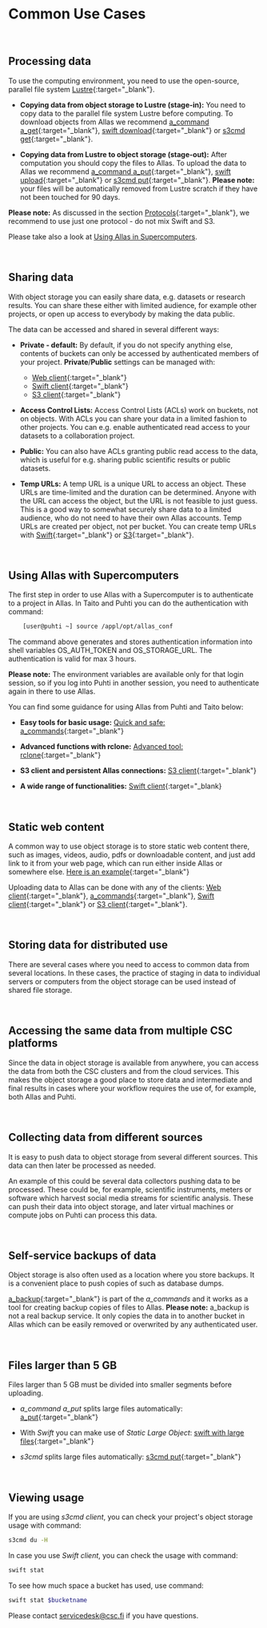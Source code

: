 
# Common Use Cases

&nbsp;


## Processing data

To use the computing environment, you need to use the open-source, parallel file system [Lustre](http://lustre.org/){:target="_blank"}.

* **Copying data from object storage to Lustre (stage-in):** You need to copy data to the parallel file system Lustre before computing. To download objects from Allas we recommend [a_command a_get](./a_commands.md#a_get-retrieves-the-stored-data){:target="_blank"}, [swift download](./swift_client.md#download-objects-and-buckets){:target="_blank"} or [s3cmd get](./s3_client.md#download-objects){:target="_blank"}.

* **Copying data from Lustre to object storage (stage-out):** After computation you should copy the files to Allas. To upload the data to Allas we recommend [a_command a_put](./a_commands.md#a_put-uploads-data-to-allas){:target="_blank"}, [swift upload](./swift_client.md#create-buckets-and-upload-objects){:target="_blank"} or [s3cmd put](./s3_client.md#create-buckets-and-upload-objects){:target="_blank"}. **Please note:** your files will be automatically removed from Lustre scratch if they have not been touched for 90 days.

**Please note:** As discussed in the section [Protocols](../accessing_allas.md#protocols){:target="_blank"}, we recommend to use just one protocol - do not mix Swift and S3.

Please take also a look at [Using Allas in Supercomputers](#using-allas-with-supercomputers).

&nbsp;


## Sharing data

With object storage you can easily share data, e.g. datasets or research results. You can share these either with limited audience, for example other projects, or open up access to everybody by making the data public.
 
The data can be accessed and shared in several different ways:
 
* **Private - default:** By default, if you do not specify anything else, contents of buckets can only be accessed by authenticated members of your project. **Private**/**Public** settings can be managed with:
	* [Web client](./web_client.md#view-objects-via-internet){:target="_blank"}
	* [Swift client](./swift_client.md#temp-urls){:target="_blank"}
	* [S3 client](./s3_client.md#s3cmd-and-public-objects){:target="_blank"}
 

* **Access Control Lists:** Access Control Lists (ACLs) work on buckets, not on objects. With ACLs you can share your data in a limited fashion to other projects. You can e.g. enable authenticated read access to your datasets to a collaboration project.

 
* **Public:** You can also have ACLs granting public read access to the data, which is useful for e.g. sharing public scientific results or public datasets.

 
* **Temp URLs:** A temp URL is a unique URL to access an object. These URLs are time-limited and the duration can be determined. Anyone with the URL can access the object, but the URL is not feasible to just guess. This is a good way to somewhat securely share data to a limited audience, who do not need to have their own Allas accounts. Temp URLs are created per object, not per bucket. You can create temp URLs with [Swift](./swift_client.md#temp-urls){:target="_blank"} or [S3](./s3_client.md#temporary-urls){:target="_blank"}.

&nbsp;


## Using Allas with Supercomputers

The first step in order to use Allas with a Supercomputer is to authenticate to a project in Allas. In Taito and Puhti you can do the authentication with command:
```bash
    [user@puhti ~] source /appl/opt/allas_conf
```

The command above generates and stores authentication information into shell variables OS_AUTH_TOKEN and OS_STORAGE_URL. The authentication is valid for max 3 hours.  

**Please note:** The environment variables are available only for that login session, so if you log into Puhti in another session, you need to authenticate again in there to use Allas.

You can find some guidance for using Allas from Puhti and Taito below:

 * **Easy tools for basic usage:** [Quick and safe: a_commands](./a_commands.md){:target="_blank"}


 * **Advanced functions with rclone:** [Advanced tool: rclone](./rclone.md){:target="_blank"}


 * **S3 client and persistent Allas connections:** [S3 client](./s3_client.md#s3cmd-with-supercomputers){:target="_blank"}

* **A wide range of functionalities:** [Swift client](./swift_client.md){:target="_blank}

&nbsp;

 
## Static web content

A common way to use object storage is to store static web content there, such as images, videos, audio, pdfs or downloadable content, and just add link to it from your web page, which can run either inside Allas or somewhere else. [Here is an example](https://object.pouta.csc.fi/my_fishbucket/my_fish){:target="_blank"}

Uploading data to Allas can be done with any of the clients: [Web client](./web_client.md#upload-an-object){:target="_blank"}, [a_commands](./a_commands.md#a_put-uploads-data-to-allas){:target="_blank"}, [Swift client](./swift_client.md#create-buckets-and-upload-objects){:target="_blank"} or [S3 client](./s3_client.md#create-buckets-and-upload-objects){:target="_blank"}.
 
&nbsp;


## Storing data for distributed use

There are several cases where you need to access to common data from several locations. In these cases, the practice of staging in data to individual servers or computers from the object storage can be used instead of shared file storage.

&nbsp;


## Accessing the same data from multiple CSC platforms

Since the data in object storage is available from anywhere, you can access the data from both the CSC clusters and from the cloud services. This makes the object storage a good place to store data and intermediate and final results in cases where your workflow requires the use of, for example, both Allas and Puhti.

&nbsp;


## Collecting data from different sources

It is easy to push data to object storage from several different sources. This data can then later be processed as needed.


An example of this could be several data collectors pushing data to be processed. These could be, for example, scientific instruments, meters or software which harvest social media streams for scientific analysis. These can push their data into object storage, and later virtual machines or compute jobs on Puhti can process this data.
 
&nbsp;


## Self-service backups of data

Object storage is also often used as a location where you store backups. It is a convenient place to push copies of such as database dumps.

[a_backup](./a_backup.md){:target="_blank"} is part of the *a_commands* and it works as a tool for creating backup copies of files to Allas. **Please note:** a_backup is not a real backup service. It only copies the data in to another bucket in Allas which can be easily removed or overwrited by any authenticated user.

&nbsp;


## Files larger than 5 GB

Files larger than 5 GB must be divided into smaller segments before uploading. 

* *a_command a_put* splits large files automatically: [a_put](./a_commands.md#a_put-uploads-data-to-allas){:target="_blank"}

* With _Swift_ you can make use of _Static Large Object_: [swift with large files](./swift_client.md#files-larger-than-5-gb){:target="_blank"}

* _s3cmd_ splits large files automatically: [s3cmd put](./s3_client.md#create-buckets-and-upload-objects){:target="_blank"}

&nbsp;


## Viewing usage

If you are using _s3cmd client_, you can check your project's object storage usage with command:
```bash
s3cmd du -H
```

In case you use _Swift client_, you can check the usage with command:
```bash 
swift stat
```

To see how much space a bucket has used, use command:
```bash
swift stat $bucketname
```

Please contact servicedesk@csc.fi if you have questions.

&nbsp;
